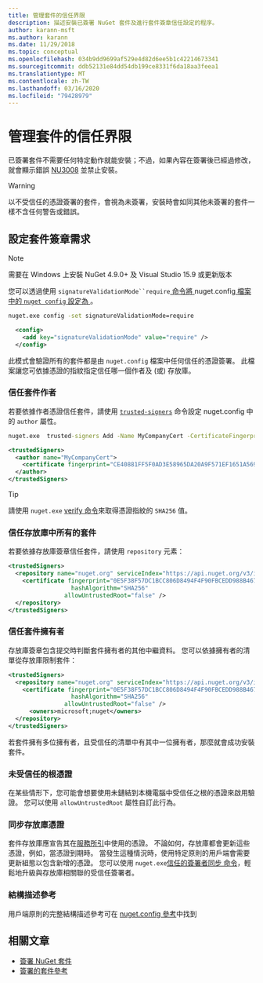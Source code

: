 ```yaml
---
title: 管理套件的信任界限
description: 描述安裝已簽署 NuGet 套件及進行套件簽章信任設定的程序。
author: karann-msft
ms.author: karann
ms.date: 11/29/2018
ms.topic: conceptual
ms.openlocfilehash: 034b9dd9699af529e4d82d6ee5b1c42214673341
ms.sourcegitcommit: ddb52131e84dd54db199ce8331f6da18aa3feea1
ms.translationtype: MT
ms.contentlocale: zh-TW
ms.lasthandoff: 03/16/2020
ms.locfileid: "79428979"
---
```

# <a name="manage-package-trust-boundaries"></a>管理套件的信任界限

已簽署套件不需要任何特定動作就能安裝；不過，如果內容在簽署後已經過修改，就會顯示錯誤 [NU3008](../reference/errors-and-warnings/NU3008.md) 並禁止安裝。

> [!Warning]
> 以不受信任的憑證簽署的套件，會視為未簽署，安裝時會如同其他未簽署的套件一樣不含任何警告或錯誤。

## <a name="configure-package-signature-requirements"></a>設定套件簽章需求

> [!Note]
> 需要在 Windows 上安裝 NuGet 4.9.0+ 及 Visual Studio 15.9 或更新版本

您可以透過使用 `signatureValidationMode``require`[ 命令將 ](../reference/nuget-config-file.md)nuget.config[ 檔案中的 `nuget config` 設定為 ](../reference/cli-reference/cli-ref-config.md)。

```cmd
nuget.exe config -set signatureValidationMode=require
```

```xml
  <config>
    <add key="signatureValidationMode" value="require" />
  </config>
```

此模式會驗證所有的套件都是由 `nuget.config` 檔案中任何信任的憑證簽署。 此檔案讓您可依據憑證的指紋指定信任哪一個作者及 (或) 存放庫。

### <a name="trust-package-author"></a>信任套件作者

若要依據作者憑證信任套件，請使用 [`trusted-signers`](../reference/cli-reference/cli-ref-trusted-signers.md) 命令設定 nuget.config 中的 `author` 屬性。

```cmd
nuget.exe  trusted-signers Add -Name MyCompanyCert -CertificateFingerprint CE40881FF5F0AD3E58965DA20A9F571EF1651A56933748E1BF1C99E537C4E039 -FingerprintAlgorithm SHA256
```

```xml
<trustedSigners>
  <author name="MyCompanyCert">
    <certificate fingerprint="CE40881FF5F0AD3E58965DA20A9F571EF1651A56933748E1BF1C99E537C4E039" hashAlgorithm="SHA256" allowUntrustedRoot="false" />
  </author>
</trustedSigners>
```

>[!TIP]
>請使用 `nuget.exe` [verify 命令](../reference/cli-reference/cli-ref-verify.md)來取得憑證指紋的 `SHA256` 值。


### <a name="trust-all-packages-from-a-repository"></a>信任存放庫中所有的套件

若要依據存放庫簽章信任套件，請使用 `repository` 元素：

```xml
<trustedSigners>  
  <repository name="nuget.org" serviceIndex="https://api.nuget.org/v3/index.json">
    <certificate fingerprint="0E5F38F57DC1BCC806D8494F4F90FBCEDD988B4676070...." 
                  hashAlgorithm="SHA256" 
                allowUntrustedRoot="false" />
  </repository>
</trustedSigners>
```

### <a name="trust-package-owners"></a>信任套件擁有者

存放庫簽章包含提交時判斷套件擁有者的其他中繼資料。 您可以依據擁有者的清單從存放庫限制套件：

```xml
<trustedSigners>  
  <repository name="nuget.org" serviceIndex="https://api.nuget.org/v3/index.json">
    <certificate fingerprint="0E5F38F57DC1BCC806D8494F4F90FBCEDD988B4676070...." 
                  hashAlgorithm="SHA256" 
                allowUntrustedRoot="false" />
      <owners>microsoft;nuget</owners>
  </repository>
</trustedSigners>
```

若套件擁有多位擁有者，且受信任的清單中有其中一位擁有者，那麼就會成功安裝套件。

### <a name="untrusted-root-certificates"></a>未受信任的根憑證

在某些情形下，您可能會想要使用未鏈結到本機電腦中受信任之根的憑證來啟用驗證。 您可以使用 `allowUntrustedRoot` 屬性自訂此行為。

### <a name="sync-repository-certificates"></a>同步存放庫憑證

套件存放庫應宣告其在[服務所引](../api/service-index.md)中使用的憑證。 不論如何，存放庫都會更新這些憑證，例如，當憑證到期時。 當發生這種情況時，使用特定原則的用戶端會需要更新組態以包含新增的憑證。 您可以使用 `nuget.exe`[信任的簽署者同步 命令](../reference/cli-reference/cli-ref-trusted-signers.md#nuget-trusted-signers-sync--name-name)，輕鬆地升級與存放庫相關聯的受信任簽署者。

### <a name="schema-reference"></a>結構描述參考

用戶端原則的完整結構描述參考可在 [nuget.config 參考](../reference/nuget-config-file.md#trustedsigners-section)中找到

## <a name="related-articles"></a>相關文章

- [簽署 NuGet 套件](../create-packages/Sign-a-Package.md)
- [簽署的套件參考](../reference/Signed-Packages-Reference.md)
